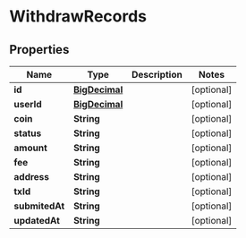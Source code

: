 
# WithdrawRecords

## Properties
Name | Type | Description | Notes
------------ | ------------- | ------------- | -------------
**id** | [**BigDecimal**](BigDecimal.md) |  |  [optional]
**userId** | [**BigDecimal**](BigDecimal.md) |  |  [optional]
**coin** | **String** |  |  [optional]
**status** | **String** |  |  [optional]
**amount** | **String** |  |  [optional]
**fee** | **String** |  |  [optional]
**address** | **String** |  |  [optional]
**txId** | **String** |  |  [optional]
**submitedAt** | **String** |  |  [optional]
**updatedAt** | **String** |  |  [optional]



